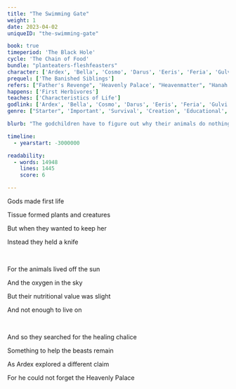```yaml
---
title: "The Swimming Gate"
weight: 1
date: 2023-04-02
uniqueID: "the-swimming-gate"

book: true
timeperiod: 'The Black Hole'
cycle: 'The Chain of Food'
bundle: "planteaters-fleshfeasters"
character: ['Ardex', 'Bella', 'Cosmo', 'Darus', 'Eeris', 'Feria', 'Gulvi', 'Hanah']
prequel: ['The Banished Siblings']
refers: ["Father's Revenge", 'Heavenly Palace', "Heavenmatter", "Hanah's Heavenportal", 'Firering', 'Heavenly Flowers of Eeris', 'Windgustwing', "Throne of Tomorrow", "Zyme", "Dalas", "Flamefeaster", "Hespryhound", "Book of Meaning", "Fartherwater", "Soulsplitters", "Midterrasea", "Mayfill", "Dayriver"]
happens: ['First Herbivores']
teaches: ['Characteristics of Life']
godlink: ['Ardex', 'Bella', 'Cosmo', 'Darus', 'Eeris', 'Feria', 'Gulvi', 'Hanah']
genre: ["Starter", 'Important', 'Survival', 'Creation', 'Educational', 'Family', 'Gods', 'Dialogue', "Biology"]

blurb: "The godchildren have to figure out why their animals do nothing and go extinct. But a mysterious power works against them and tempts Ardex with a devious promise: a way to get back home."

timeline:
  - yearstart: -3000000

readability:
  - words: 14948
    lines: 1445
    score: 6

---
```


Gods made first life

Tissue formed plants and creatures

But when they wanted to keep her

Instead they held a knife

&nbsp;

For the animals lived off the sun

And the oxygen in the sky

But their nutritional value was slight

And not enough to live on

&nbsp;

And so they searched for the healing chalice

Something to help the beasts remain

As Ardex explored a different claim

For he could not forget the Heavenly Palace